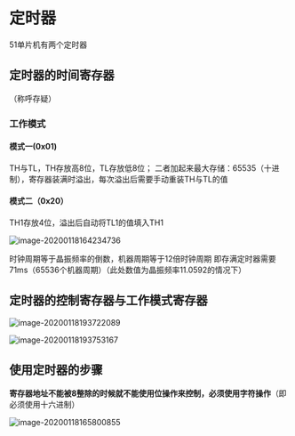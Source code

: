 # 定时器

51单片机有两个定时器

## 定时器的时间寄存器

（称呼存疑）

### 工作模式

#### 模式一(0x01)

TH与TL，TH存放高8位，TL存放低8位；
二者加起来最大存储：65535（十进制），寄存器装满时溢出，每次溢出后需要手动重装TH与TL的值

#### 模式二（0x20）

TH1存放4位，溢出后自动将TL1的值填入TH1

![image-20200118164234736](D:%5C%E5%B0%8F%E5%87%AF%E6%96%87%5CDocuments%5C%E5%AE%9A%E6%97%B6%E5%99%A8%E4%B8%8E%E8%AE%A1%E6%95%B0%E5%99%A8.assets%5Cimage-20200118164234736.png)

时钟周期等于晶振频率的倒数，机器周期等于12倍时钟周期
即存满定时器需要71ms（65536个机器周期）（此处数值为晶振频率11.0592的情况下）

## 定时器的控制寄存器与工作模式寄存器

![image-20200118193722089](D:%5C%E5%B0%8F%E5%87%AF%E6%96%87%5CDocuments%5C%E5%AE%9A%E6%97%B6%E5%99%A8%E4%B8%8E%E8%AE%A1%E6%95%B0%E5%99%A8.assets%5Cimage-20200118193722089.png)

![image-20200118193753167](D:%5C%E5%B0%8F%E5%87%AF%E6%96%87%5CDocuments%5C%E5%AE%9A%E6%97%B6%E5%99%A8%E4%B8%8E%E8%AE%A1%E6%95%B0%E5%99%A8.assets%5Cimage-20200118193753167.png)



## 使用定时器的步骤

**寄存器地址不能被8整除的时候就不能使用位操作来控制，必须使用字符操作**（即必须使用十六进制）

![image-20200118165800855](D:%5C%E5%B0%8F%E5%87%AF%E6%96%87%5CDocuments%5C%E5%AE%9A%E6%97%B6%E5%99%A8%E4%B8%8E%E8%AE%A1%E6%95%B0%E5%99%A8.assets%5Cimage-20200118165800855.png)


